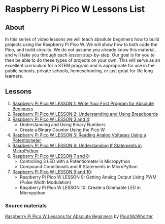 # Raspberry Pi Pico W Lessons List

## About

In this series of video lessons we will teach absolute beginners how to build projects
using the Raspberry Pi Pico W. We will show how to both code the Pico, and build
circuits. We do not assume you already know this material, and will take you through
each lesson step-by-step. Our goal is for you to then be able to do these types of
projects on your own. This will serve as an excellent curriculum for a STEM program
and is appropriate for use in the public schools, private schools, homeschooling,
or just great for life long learners.

## Lessons

1. [Raspberry Pi Pico W LESSON 1: Write Your First Program for Absolute Beginners](https://github.com/ikostan/pico/tree/master/lessons/lesson_1)
2. [Raspberry Pi Pico W LESSON 2: Understanding and Using Breadboards](https://github.com/ikostan/pico/tree/master/lessons/lesson_2)
3. [Raspberry Pi Pico W LESSON 3 and 4](https://github.com/ikostan/pico/tree/master/lessons/lesson_3_and_4):
   - Understanding and Using Binary Numbers
   - Create a Binary Counter Using the Pico W
4. [Raspberry Pi Pico W LESSON 5: Reading Analog Voltages Using a Potentiometer](https://github.com/ikostan/pico/tree/master/lessons/lesson_5)
5. [Raspberry Pi Pico W LESSON 6: Understanding If Statements in MicroPython](https://github.com/ikostan/pico/tree/master/lessons/lesson_6)
6. [Raspberry Pi Pico W LESSON 7 and 8](https://github.com/ikostan/pico/tree/master/lessons/lesson_7_and_8):
   - Controlling 3 LED with a Potentiometer in Micropython
   - Compound Conditionals and If Statements in MicroPython
7. [Raspberry Pi Pico W LESSON 9 and 10](https://github.com/ikostan/pico/tree/master/lessons/lesson_9and_10):
   - Raspberry Pi Pico W LESSON 9: Getting Analog Output Using PWM (Pulse Width Modulation)
   - Raspberry Pi Pico W LESSON 10: Create a Dimmable LED in Micropython


### Source materials

[Raspberry Pi Pico W Lessons for Absolute Beginners](https://www.youtube.com/playlist?list=PLGs0VKk2DiYz8js1SJog21cDhkBqyAhC5)
by [Paul McWhorter](https://www.youtube.com/c/mcwhorpj/playlists)
